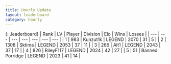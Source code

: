 ```yaml
---
title: Hourly Update
layout: leaderboard
category: hourly
---
```


{: .leaderboard}
| Rank | LV | Player | Division | Elo | Wins | Losses |
| --- | --- | --- | --- | --- | --- | --- |
| <span data-change="0">1</span> | 983 | <span title="ID: 392407">Kunzut1k</span> | LEGEND | <span data-change="0">2070</span> | <span data-change="0">31</span> | <span data-change="0">5</span> |
| <span data-change="0">2</span> | 1308 | <span title="ID: 353063">Sktima</span> | LEGEND | <span data-change="0">2053</span> | <span data-change="0">37</span> | <span data-change="0">11</span> |
| <span data-change="0">3</span> | 266 | <span title="ID: 443550">Alt1</span> | LEGEND | <span data-change="0">2043</span> | <span data-change="0">37</span> | <span data-change="0">17</span> |
| <span data-change="1">4</span> | 826 | <span title="ID: 250052">RileyF117</span> | LEGEND | <span data-change="0">2024</span> | <span data-change="0">42</span> | <span data-change="0">27</span> |
| <span data-change="1">5</span> | 51 | <span title="ID: 659170">Banned Porridge</span> | LEGEND | <span data-change="0">2023</span> | <span data-change="0">41</span> | <span data-change="0">14</span> |